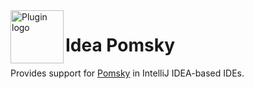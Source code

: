 <img align="left" width="85" height="85" src="https://raw.githubusercontent.com/lppedd/idea-pomsky/main/.github/images/logo.png" alt="Plugin logo">

# Idea Pomsky

Provides support for [Pomsky][1] in IntelliJ IDEA-based IDEs.

[1]: https://github.com/rulex-rs/pomsky
